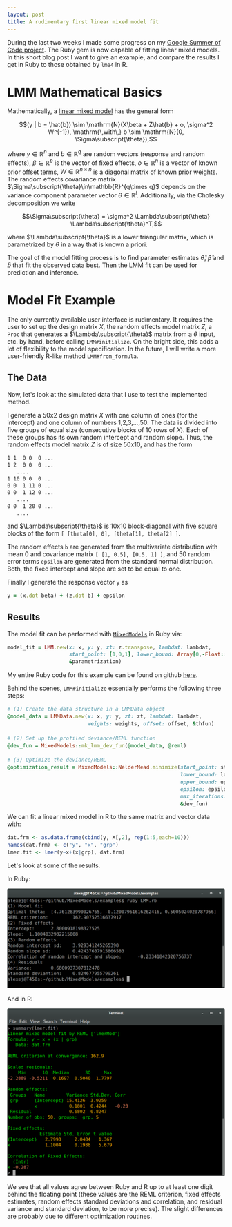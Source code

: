 ```yaml
---
layout: post
title: A rudimentary first linear mixed model fit
---
```


During the last two weeks I made some progress on my [Google Summer of Code project](https://github.com/agisga/MixedModels).
The Ruby gem is now capable of fitting linear mixed models. In this short blog post I want to give an example, and compare the results I get in Ruby to those obtained by `lme4` in R.

# LMM Mathematical Basics

Mathematically, a [linear mixed model](http://cran.r-project.org/web/packages/lme4/vignettes/lmer.pdf) has the general form

$$(y | b = \hat{b}) \sim \mathrm{N}(X\beta + Z\hat{b} + o, \sigma^2 W^{-1}), \mathrm{\,with\,} b \sim \mathrm{N}(0, \Sigma\subscript{\theta}),$$

where $y\in\mathbb{R}^n$ and $b\in\mathbb{R}^q$ are random vectors (response and random effects), $\beta\in\mathbb{R}^p$ is the vector of fixed effects, $o\in\mathbb{R}^n$ is a vector of known prior offset terms, $W\in\mathbb{R}^{n\times n}$ is a diagonal matrix of known prior weights. The random effects covariance matrix $\Sigma\subscript{\theta}\in\mathbb{R}^{q\times q}$ depends on the variance component parameter vector $\theta\in\mathbb{R}^l$.
Additionally, via the Cholesky decomposition we write 

$$\Sigma\subscript{\theta} = \sigma^2 \Lambda\subscript{\theta} \Lambda\subscript{\theta}^T,$$

where $\Lambda\subscript{\theta}$ is a lower triangular matrix, which is parametrized by $\theta$ in a way that is known a priori. 

The goal of the model fitting process is to find parameter estimates $\hat{\theta}$, $\hat{\beta}$ and $\hat{b}$ that fit the observed data best. Then the LMM fit can be used for prediction and inference.

# Model Fit Example

The only currently available user interface is rudimentary. It requires the user to set up the design matrix $X$, the random effects model matrix $Z$, a `Proc` that generates a $\Lambda\subscript{\theta}$ matrix from a $\theta$ input, etc. by hand, before calling `LMM#initialize`. On the bright side, this adds a lot of flexibility to the model specification. In the future, I will write a more user-friendly R-like method `LMM#from_formula`. 

## The Data

Now, let's look at the simulated data that I use to test the implemented method. 

I generate a 50x2 design matrix $X$ with one column of ones (for the intercept) and one column of numbers 1,2,3,...,50. The data is divided into five groups of equal size (consecutive blocks of 10 rows of $X$). Each of these groups has its own random intercept and random slope. Thus, the random effects model matrix $Z$ is of size 50x10, and has the form

```
1 1  0 0  0 ...
1 2  0 0  0 ...
   ....
1 10 0 0  0 ...
0 0  1 11 0 ...
0 0  1 12 0 ...
   ....
0 0  1 20 0 ...
   ....
```

and $\Lambda\subscript{\theta}$ is 10x10 block-diagonal with five square blocks of the form `[ [theta[0], 0], [theta[1], theta[2] ]`.

The random effects `b` are generated from the multivariate distribution with mean 0 and covariance matrix `[ [1, 0.5], [0.5, 1] ]`, and 50 random error terms `epsilon` are generated from the standard normal distribution. Both, the fixed intercept and slope are set to be equal to one. 

Finally I generate the response vector `y` as

```ruby
y = (x.dot beta) + (z.dot b) + epsilon
```

## Results

The model fit can be performed with [`MixedModels`](https://github.com/agisga/MixedModels) in Ruby via:

```ruby
model_fit = LMM.new(x: x, y: y, zt: z.transpose, lambdat: lambdat, 
                    start_point: [1,0,1], lower_bound: Array[0,-Float::INFINITY,0],
                    &parametrization) 
```

My entire Ruby code for this example can be found on github [here](https://github.com/agisga/MixedModels/blob/master/examples/LMM.rb).

Behind the scenes, `LMM#initialize` essentially performs the following three steps:

```ruby
# (1) Create the data structure in a LMMData object
@model_data = LMMData.new(x: x, y: y, zt: zt, lambdat: lambdat, 
                          weights: weights, offset: offset, &thfun)

# (2) Set up the profiled deviance/REML function
@dev_fun = MixedModels::mk_lmm_dev_fun(@model_data, @reml)

# (3) Optimize the deviance/REML
@optimization_result = MixedModels::NelderMead.minimize(start_point: start_point, 
                                                        lower_bound: lower_bound, 
                                                        upper_bound: upper_bound,
                                                        epsilon: epsilon, 
                                                        max_iterations: max_iterations,
                                                        &dev_fun)
```

We can fit a linear mixed model in R to the same matrix and vector data with:

```R
dat.frm <- as.data.frame(cbind(y, X[,2], rep(1:5,each=10)))
names(dat.frm) <- c("y", "x", "grp")
lmer.fit <- lmer(y~x+(x|grp), dat.frm)
```

Let's look at some of the results.

In Ruby:

![Rudimentary-LMM-fit-Ruby PNG](/images/rudimentary-lmm-fit-ruby.png?raw=true "rudimentary-lmm-fit-ruby.png")

And in R:

![Rudimentary-LMM-fit-R PNG](/images/rudimentary-lmm-fit-R.png?raw=true "rudimentary-lmm-fit-R.png")

We see that all values agree between Ruby and R up to at least one digit behind the floating point (these values are the REML criterion, fixed effects estimates, random effects standard deviations and correlation, and residual variance and standard deviation, to be more precise). The slight differences are probably due to different optimization routines.
